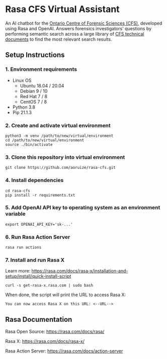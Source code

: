 # Rasa CFS Virtual Assistant

An AI chatbot for the [Ontario Centre of Forensic Sciences (CFS)](https://www.mcscs.jus.gov.on.ca/english/centre_forensic/CFS_intro.html), developed using Rasa and OpenAI. Answers forensics investigators' questions by performing semantic search across a large library of [CFS technical documents](https://www.mcscs.jus.gov.on.ca/english/centre_forensic/InformationforInvestigatorsSubmitters/TechnicalInformationSheets/CFS_tech_sheets.html) to find the most relevant search results.

## Setup Instructions

### 1. Environment requirements

- Linux OS
    - Ubuntu 18.04 / 20.04
    - Debian 9 / 10
    - Red Hat 7 / 8
    - CentOS 7 / 8
- Python 3.8
- Pip 21.1.3

### 2. Create and activate virtual environment

    python3 -m venv /path/to/new/virtual/environment
    cd /path/to/new/virtual/environment
    source ./bin/activate

### 3. Clone this repository into virtual environment
    
    git clone https://github.com/aoruize/rasa-cfs.git

### 4. Install dependencies

    cd rasa-cfs
    pip install -r requirements.txt

### 5. Add OpenAI API key to operating system as an environment variable 

    export OPENAI_API_KEY='sk-...'

### 6. Run Rasa Action Server 

    rasa run actions

### 7. Install and run Rasa X 
Learn more: https://rasa.com/docs/rasa-x/installation-and-setup/install/quick-install-script

    curl -s get-rasa-x.rasa.com | sudo bash

When done, the script will print the URL to access Rasa X:

    You can now access Rasa X on this URL: <--URL-->

## Rasa Documentation

Rasa Open Source: https://rasa.com/docs/rasa/

Rasa X: https://rasa.com/docs/rasa-x/

Rasa Action Server: https://rasa.com/docs/action-server